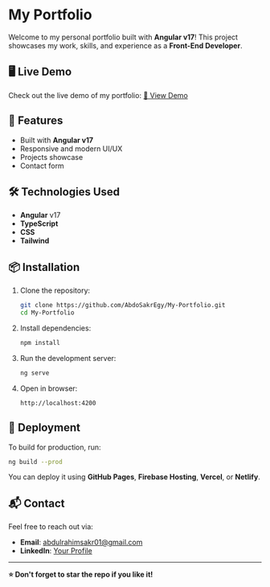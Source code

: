 # My Portfolio

Welcome to my personal portfolio built with **Angular v17**! This project showcases my work, skills, and experience as a **Front-End Developer**.

## 🖥️ Live Demo

Check out the live demo of my portfolio: [🔗 View Demo](https://abdulrahim01.netlify.app/)

## 🚀 Features

- Built with **Angular v17**
- Responsive and modern UI/UX
- Projects showcase
- Contact form

## 🛠️ Technologies Used

- **Angular** v17
- **TypeScript**
- **CSS**
- **Tailwind**

## 📦 Installation

1. Clone the repository:
   ```bash
   git clone https://github.com/AbdoSakrEgy/My-Portfolio.git
   cd My-Portfolio
   ```
2. Install dependencies:
   ```bash
   npm install
   ```
3. Run the development server:
   ```bash
   ng serve
   ```
4. Open in browser:
   ```
   http://localhost:4200
   ```

## 🚀 Deployment

To build for production, run:

```bash
ng build --prod
```

You can deploy it using **GitHub Pages**, **Firebase Hosting**, **Vercel**, or **Netlify**.

## 📬 Contact

Feel free to reach out via:

- **Email**: [abdulrahimsakr01@gmail.com](https://github.com/AbdoSakrEgy)
- **LinkedIn**: [Your Profile](https://www.linkedin.com/in/abdulrahim-sakr-336937258/)

---

**⭐ Don't forget to star the repo if you like it!**
